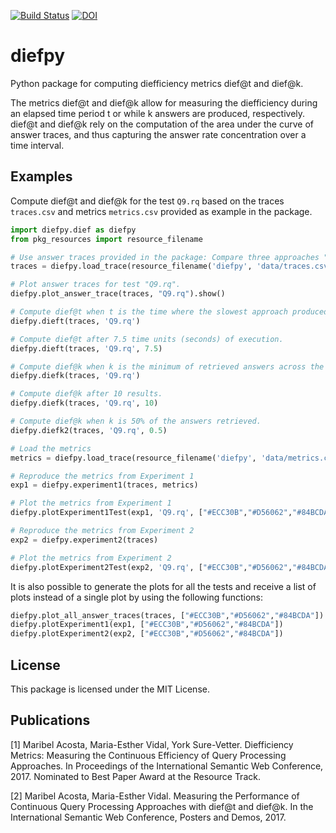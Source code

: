[![Build Status](https://travis-ci.org/maribelacosta/dief.svg?branch=master)](https://travis-ci.org/maribelacosta/diefpy)
[![DOI](https://zenodo.org/badge/109045351.svg)](https://zenodo.org/badge/latestdoi/109045351)


# diefpy
Python package for computing diefficiency metrics dief@t and dief@k.

The metrics dief@t and dief@k allow for measuring the diefficiency during an elapsed time period t or while k answers are produced, respectively. dief@t and dief@k rely on the computation of the area under the curve of answer traces, and thus capturing the answer rate concentration over a time interval.

## Examples
Compute dief@t and dief@k for the test `Q9.rq` based on the traces `traces.csv` and metrics `metrics.csv` provided as example in the package. 
```python
import diefpy.dief as diefpy
from pkg_resources import resource_filename

# Use answer traces provided in the package: Compare three approaches "Selective", "Not Adaptive", "Random" when executing the test "Q9.rq".
traces = diefpy.load_trace(resource_filename('diefpy', 'data/traces.csv')) 

# Plot answer traces for test "Q9.rq".
diefpy.plot_answer_trace(traces, "Q9.rq").show()

# Compute dief@t when t is the time where the slowest approach produced the last answer.
diefpy.dieft(traces, 'Q9.rq')

# Compute dief@t after 7.5 time units (seconds) of execution. 
diefpy.dieft(traces, 'Q9.rq', 7.5)

# Compute dief@k when k is the minimum of retrieved answers across the approaches.
diefpy.diefk(traces, 'Q9.rq')

# Compute dief@k after 10 results.
diefpy.diefk(traces, 'Q9.rq', 10)

# Compute dief@k when k is 50% of the answers retrieved.
diefpy.diefk2(traces, 'Q9.rq', 0.5)

# Load the metrics
metrics = diefpy.load_trace(resource_filename('diefpy', 'data/metrics.csv'))

# Reproduce the metrics from Experiment 1
exp1 = diefpy.experiment1(traces, metrics)

# Plot the metrics from Experiment 1
diefpy.plotExperiment1Test(exp1, 'Q9.rq', ["#ECC30B","#D56062","#84BCDA"]).show()

# Reproduce the metrics from Experiment 2
exp2 = diefpy.experiment2(traces)

# Plot the metrics from Experiment 2
diefpy.plotExperiment2Test(exp2, 'Q9.rq', ["#ECC30B","#D56062","#84BCDA"]).show()
```

It is also possible to generate the plots for all the tests and receive a list of plots instead of a single plot by using the following functions:
```python
diefpy.plot_all_answer_traces(traces, ["#ECC30B","#D56062","#84BCDA"])
diefpy.plotExperiment1(exp1, ["#ECC30B","#D56062","#84BCDA"])
diefpy.plotExperiment2(exp2, ["#ECC30B","#D56062","#84BCDA"])
```

## License 
This package is licensed under the MIT License.

## Publications
[1] Maribel Acosta, Maria-Esther Vidal, York Sure-Vetter. Diefficiency Metrics: Measuring the Continuous Efficiency of Query Processing Approaches. In Proceedings of the International Semantic Web Conference, 2017. Nominated to Best Paper Award at the Resource Track. 

[2] Maribel Acosta, Maria-Esther Vidal. Measuring the Performance of Continuous Query Processing Approaches with dief@t and dief@k. In  the International Semantic Web Conference, Posters and Demos, 2017.
